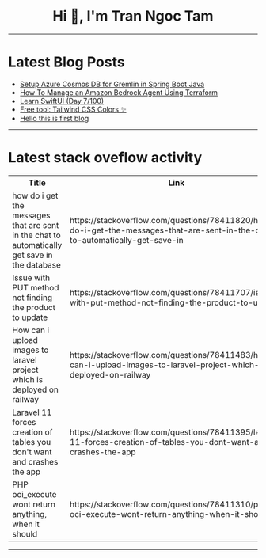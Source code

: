 <h1 align="center">Hi 👋, I'm Tran Ngoc Tam</h1>

---

# Latest Blog Posts 
<!-- BLOG-POST-LIST:START -->
- [Setup Azure Cosmos DB for Gremlin in Spring Boot Java](https://dev.to/jonathan-dev/setup-azure-cosmos-db-for-gremlin-in-spring-boot-java-5h95)
- [How To Manage an Amazon Bedrock Agent Using Terraform](https://dev.to/aws-builders/how-to-manage-an-amazon-bedrock-agent-using-terraform-1lag)
- [Learn SwiftUI &lpar;Day 7/100&rpar;](https://dev.to/bitecode/learn-swiftui-day-7100-2e4l)
- [Free tool: Tailwind CSS Colors ✨](https://dev.to/erwin_ai/tailwind-css-colors-563k)
- [Hello this is first blog](https://dev.to/deepcodr/hello-this-is-first-blog-4ef2)
<!-- BLOG-POST-LIST:END -->

---

# Latest stack oveflow activity
<table>
  <tr><th>Title</th><th>Link</th></tr>
  <!-- STACKOVERFLOW:START --><tr><td>how do i get the messages that are sent in the chat to automatically get save in the database</td><td>https://stackoverflow.com/questions/78411820/how-do-i-get-the-messages-that-are-sent-in-the-chat-to-automatically-get-save-in</td></tr><tr><td>Issue with PUT method not finding the product to update</td><td>https://stackoverflow.com/questions/78411707/issue-with-put-method-not-finding-the-product-to-update</td></tr><tr><td>How can i upload images to laravel project which is deployed on railway</td><td>https://stackoverflow.com/questions/78411483/how-can-i-upload-images-to-laravel-project-which-is-deployed-on-railway</td></tr><tr><td>Laravel 11 forces creation of tables you don&#39;t want and crashes the app</td><td>https://stackoverflow.com/questions/78411395/laravel-11-forces-creation-of-tables-you-dont-want-and-crashes-the-app</td></tr><tr><td>PHP oci_execute wont return anything, when it should</td><td>https://stackoverflow.com/questions/78411310/php-oci-execute-wont-return-anything-when-it-should</td></tr><!-- STACKOVERFLOW:END -->
</table>

---


